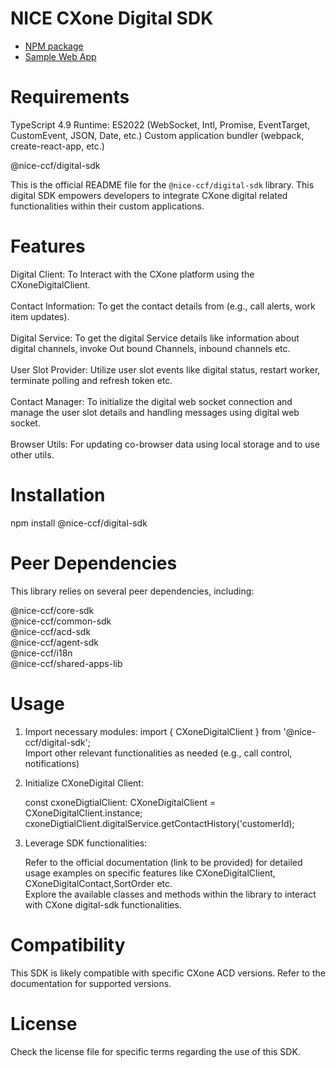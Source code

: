 # NICE CXone Digital SDK

*  [NPM package](https://www.npmjs.com/package/@nice-ccf/acd-sdk)
*  [Sample Web App](https://github.com/nice-cxone/webapp-acd-cxagent-sdk-consumer)

# Requirements

TypeScript 4.9
Runtime: ES2022 (WebSocket, Intl, Promise, EventTarget, CustomEvent, JSON, Date, etc.)
Custom application bundler (webpack, create-react-app, etc.)

@nice-ccf/digital-sdk

This is the official README file for the `@nice-ccf/digital-sdk` library. This digital SDK empowers developers to integrate CXone digital related functionalities within their custom applications.

# Features

Digital Client: To Interact with the CXone platform using the CXoneDigitalClient.
<br/><br />
Contact Information: To get the contact details from  (e.g., call alerts, work item updates).
<br/><br />
Digital Service: To get the digital Service details like information about digital channels, invoke Out bound Channels, inbound channels etc.
<br/><br />
User Slot Provider: Utilize user slot events like digital status, restart worker, terminate polling and refresh token etc.
<br/><br />
Contact Manager: To initialize the digital web socket connection and manage the user slot details and handling messages using digital web socket.
<br/><br />
Browser Utils: For updating co-browser data using local storage and to use other utils. 


# Installation

npm install @nice-ccf/digital-sdk

# Peer Dependencies
This library relies on several peer dependencies, including:

@nice-ccf/core-sdk <br/>
@nice-ccf/common-sdk<br />
@nice-ccf/acd-sdk<br />
@nice-ccf/agent-sdk<br />
@nice-ccf/i18n<br />
@nice-ccf/shared-apps-lib<br />

# Usage

1. Import necessary modules:
   import { CXoneDigitalClient } from '@nice-ccf/digital-sdk';<br />
   Import other relevant functionalities as needed (e.g., call control, notifications)

2. Initialize CXoneDigital Client:

   const cxoneDigtialClient: CXoneDigitalClient = CXoneDigitalClient.instance;<br />
   cxoneDigtialClient.digitalService.getContactHistory('customerId); 

3. Leverage SDK functionalities:

    Refer to the official documentation (link to be provided) for detailed usage examples on specific features like CXoneDigitalClient, CXoneDigitalContact,SortOrder etc.<br />
    Explore the available classes and methods within the library to interact with CXone digital-sdk functionalities.

# Compatibility

This SDK is likely compatible with specific CXone ACD versions. Refer to the documentation for supported versions.

# License

Check the license file for specific terms regarding the use of this SDK.